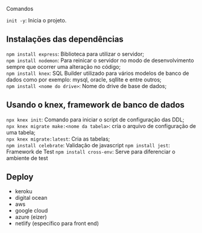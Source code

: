 Comandos

`init -y`: Inicia o projeto.

## Instalações das dependências
`npm install express`: Biblioteca para utilizar o servidor; <br/>
`npm install nodemon`: Para reinicar o servidor no modo de desenvolvimento sempre
 que ocorrer uma alteração no código; <br/>
`npm install knex`: SQL Builder utilizado para vários modelos de banco de dados
  como por exemplo: mysql, oracle, sqllite e entre outros; <br/>
 `npm install <nome do drive>`: Nome do drive de base de dados;

## Usando o knex, framework de banco de dados
`npx knex init`: Comando para iniciar o script de configuração das DDL; <br/>
`npx knex migrate make:<nome da tabela>`: cria o arquivo de configuração de uma tabela; <br/>
`npx knex migrate:latest`: Cria as tabelas; <br/>
`npm install celebrate`: Validação de javascript
`npm install jest`: Framework de Test
`npm install cross-env`: Serve para diferenciar o ambiente de test

## Deploy

* keroku 
* digital ocean
* aws
* google cloud
* azure (eizer)
* netlify (específico para front end)




